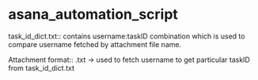 # asana_automation_script

task_id_dict.txt::
contains username:taskID combination which is used to compare username fetched by attachment file name.

Attachment format::
<anything>_<anything>_<username>.txt -> used to fetch username to get particular taskID from task_id_dict.txt
